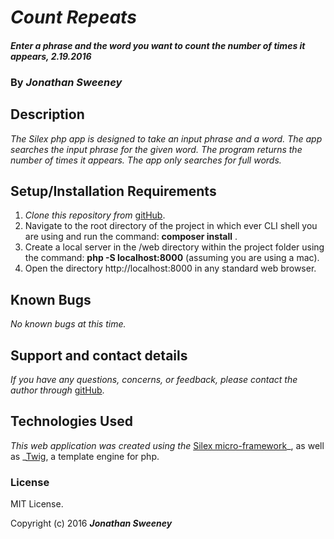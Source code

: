 # _Count Repeats_

#### _Enter a phrase and the word you want to count the number of times it appears, 2.19.2016_

### By _**Jonathan Sweeney**_

## Description

_The Silex php app is designed to take an input phrase and a word. The app searches the input phrase for the given word.  The program returns the number of times it appears.  The app only searches for full words._

## Setup/Installation Requirements

1. _Clone this repository from_ [gitHub](https://github.com/jsween/count_repeats_php.git).
2. Navigate to the root directory of the project in which ever CLI shell you are using and run the command: __composer install__ .
3. Create a local server in the /web directory within the project folder using the command: __php -S localhost:8000__ (assuming you are using a mac).
4. Open the directory http://localhost:8000 in any standard web browser.

## Known Bugs

_No known bugs at this time._

## Support and contact details

_If you have any questions, concerns, or feedback, please contact the author through_ [gitHub](https://github.com/jsween/count_repeats_php.git).

## Technologies Used

_This web application was created using the_  [Silex micro-framework](http://silex.sensiolabs.org/)_, as well as _[Twig](http://twig.sensiolabs.org/), a template engine for php.

### License

MIT License.

Copyright (c) 2016 _**Jonathan Sweeney**_
